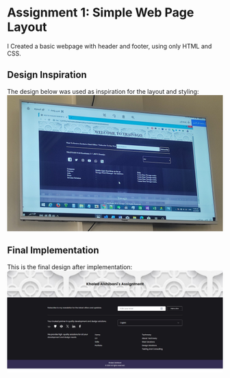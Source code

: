 # Assignment 1: Simple Web Page Layout

I Created a basic webpage with header and footer, using only HTML and CSS.

## Design Inspiration
The design below was used as inspiration for the layout and styling:
![Inspiration Design](/assignment-1/assets/inspiration.jpg)

## Final Implementation
This is the final design after implementation:
![My Final Design](/assignment-1/assets/implemented.png)